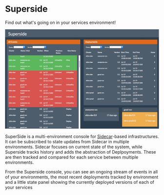 Superside
=========

Find out what's going on in your services environment!

![Superside Screenshot](images/SuperSideOverview1.jpg)

SuperSide is a multi-environment console for
[Sidecar](https://github.com/newrelic/sidecar)-based infrastructures. It can be
subscribed to state updates from Sidecar in multiple environments. Sidecar
focuses on current state of the system, while Superside tracks history and adds
the abstraction of Deplpoyments. These are then tracked and compared for each
service between multiple environments.

From the Superside console, you can see an ongoing stream of events in all of
your environments, the most recent deployments tracked by environment and a
little state panel showing the currently deployed versions of each of your
services
